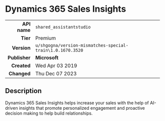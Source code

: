 # Dynamics 365 Sales Insights
| | |
|-:|-|
|**API name**|`shared_assistantstudio`|
|**Tier**|Premium|
|**Version**|`u/shgogna/version-mismatches-special-train\1.0.1670.3520`|
|**Publisher**|**Microsoft**|
|**Created**|Wed Apr 03 2019|
|**Changed**|Thu Dec 07 2023|

## Description
Dynamics 365 Sales Insights helps increase your sales with the help of AI-driven insights that promote personalized engagement and proactive decision making to help build relationships.
